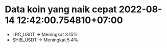# Data koin yang naik cepat 2022-08-14 12:42:00.754810+07:00

* LRC_USDT -> Meningkat 3.15%
* SHIB_USDT -> Meningkat 5.4%
